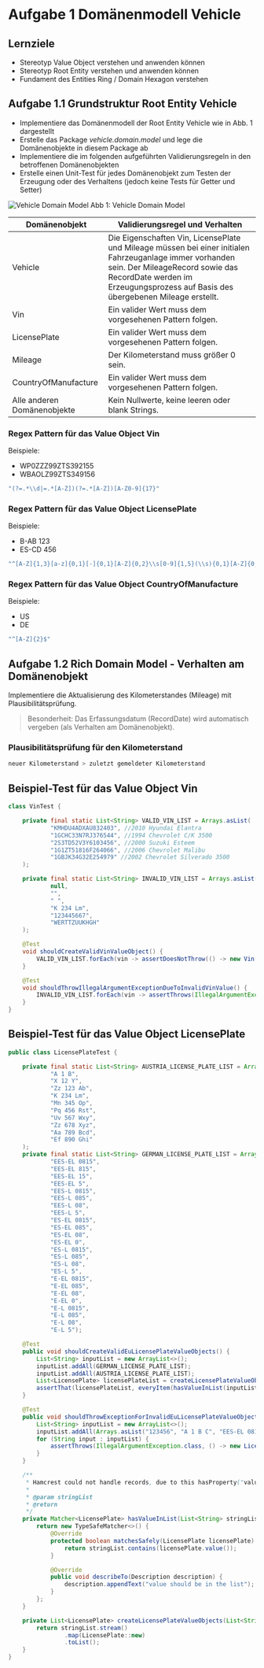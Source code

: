 # Aufgabe 1 Domänenmodell Vehicle

## Lernziele

- Stereotyp Value Object verstehen und anwenden können
- Stereotyp Root Entity verstehen und anwenden können
- Fundament des Entities Ring / Domain Hexagon verstehen

## Aufgabe 1.1 Grundstruktur Root Entity Vehicle
- Implementiere das Domänenmodell der Root Entity Vehicle wie in Abb. 1  dargestellt  
- Erstelle das Package <i>vehicle.domain.model</i> und lege die Domänenobjekte in diesem Package ab
- Implementiere die im folgenden aufgeführten Validierungsregeln in den betroffenen Domänenobjekten
- Erstelle einen Unit-Test für jedes Domänenobjekt zum Testen der Erzeugung oder des Verhaltens (jedoch keine Tests für Getter und Setter)

 ![Vehicle Domain Model](../img/vehicle-domain-model.png)
 Abb 1: Vehicle Domain Model

| Domänenobjekt               | Validierungsregel und Verhalten                                                                                                                                                                                                |
|-----------------------------|--------------------------------------------------------------------------------------------------------------------------------------------------------------------------------------------------------------------------------|
| Vehicle                     | Die Eigenschaften Vin, LicensePlate und Mileage müssen bei einer initialen Fahrzeuganlage immer vorhanden sein. Der MileageRecord sowie das RecordDate werden im Erzeugungsprozess auf Basis des übergebenen Mileage erstellt. |
| Vin                         | Ein valider Wert muss dem vorgesehenen Pattern folgen.                                                                                                                                                                         |
| LicensePlate                | Ein valider Wert muss dem vorgesehenen Pattern folgen.                                                                                                                                                                         |
| Mileage                     | Der Kilometerstand muss größer 0 sein.                                                                                                                                                                                         |
| CountryOfManufacture        | Ein valider Wert muss dem vorgesehenen Pattern folgen.                                                                                                                                                                         |
| Alle anderen Domänenobjekte | Kein Nullwerte, keine leeren oder blank Strings.                                                                                                                                                                               |


### Regex Pattern für das Value Object Vin

Beispiele:

* WP0ZZZ99ZTS392155
* WBAOLZ99ZTS349156

 ```java
 "(?=.*\\d|=.*[A-Z])(?=.*[A-Z])[A-Z0-9]{17}"
 ```
   
### Regex Pattern für das Value Object LicensePlate
   
Beispiele:
* B-AB 123 
* ES-CD 456

```java
"^[A-Z]{1,3}[a-z]{0,1}[-]{0,1}[A-Z]{0,2}\\s[0-9]{1,5}(\\s){0,1}[A-Z]{0,1}[a-z]{0,2}$"
```

### Regex Pattern für das Value Object CountryOfManufacture

Beispiele:
* US 
* DE

```java
"^[A-Z]{2}$"
```

## Aufgabe 1.2 Rich Domain Model - Verhalten am Domänenobjekt

Implementiere die Aktualisierung des Kilometerstandes (Mileage) mit Plausibilitätsprüfung.

> Besonderheit:
> Das Erfassungsdatum (RecordDate) wird automatisch vergeben (als Verhalten am Domänenobjekt).

### Plausibilitätsprüfung für den Kilometerstand

```java
neuer Kilometerstand > zuletzt gemeldeter Kilometerstand
```

## Beispiel-Test für das Value Object Vin

```java
class VinTest {

    private final static List<String> VALID_VIN_LIST = Arrays.asList(
            "KMHDU4ADXAU832403", //2010 Hyundai Elantra
            "1GCHC33N7RJ376544", //1994 Chevrolet C/K 3500
            "2S3TD52V3Y6103456", //2000 Suzuki Esteem
            "1G1ZT51816F264066", //2006 Chevrolet Malibu
            "1GBJK34G32E254979" //2002 Chevrolet Silverado 3500
    );

    private final static List<String> INVALID_VIN_LIST = Arrays.asList(
            null,
            "",
            " ",
            "K 234 Lm",
            "123445667",
            "WERTTZUUKHGH"
    );

    @Test
    void shouldCreateValidVinValueObject() {
        VALID_VIN_LIST.forEach(vin -> assertDoesNotThrow(() -> new Vin(vin)));
    }

    @Test
    void shouldThrowIllegalArgumentExceptionDueToInvalidVinValue() {
        INVALID_VIN_LIST.forEach(vin -> assertThrows(IllegalArgumentException.class, () -> new Vin(vin)));
    }
}
```

## Beispiel-Test für das Value Object LicensePlate

```java
public class LicensePlateTest {

    private final static List<String> AUSTRIA_LICENSE_PLATE_LIST = Arrays.asList(
            "A 1 B",
            "X 12 Y",
            "Zz 123 Ab",
            "K 234 Lm",
            "Mn 345 Op",
            "Pq 456 Rst",
            "Uv 567 Wxy",
            "Zz 678 Xyz",
            "Aa 789 Bcd",
            "Ef 890 Ghi"
    );
    private final static List<String> GERMAN_LICENSE_PLATE_LIST = Arrays.asList(
            "EES-EL 0815",
            "EES-EL 815",
            "EES-EL 15",
            "EES-EL 5",
            "EES-L 0815",
            "EES-L 085",
            "EES-L 08",
            "EES-L 5",
            "ES-EL 0815",
            "ES-EL 085",
            "ES-EL 08",
            "ES-EL 0",
            "ES-L 0815",
            "ES-L 085",
            "ES-L 08",
            "ES-L 5",
            "E-EL 0815",
            "E-EL 085",
            "E-EL 08",
            "E-EL 0",
            "E-L 0815",
            "E-L 085",
            "E-L 08",
            "E-L 5");

    @Test
    public void shouldCreateValidEuLicensePlateValueObjects() {
        List<String> inputList = new ArrayList<>();
        inputList.addAll(GERMAN_LICENSE_PLATE_LIST);
        inputList.addAll(AUSTRIA_LICENSE_PLATE_LIST);
        List<LicensePlate> licensePlateList = createLicensePlateValueObjects(inputList);
        assertThat(licensePlateList, everyItem(hasValueInList(inputList)));
    }

    @Test
    public void shouldThrowExceptionForInvalidEuLicensePlateValueObjects() {
        List<String> inputList = new ArrayList<>();
        inputList.addAll(Arrays.asList("123456", "A 1 B C", "EES-EL 0815 123"));
        for (String input : inputList) {
            assertThrows(IllegalArgumentException.class, () -> new LicensePlate(input));
        }
    }

    /**
     * Hamcrest could not handle records, due to this hasProperty("value", inList(stringList()) does not work
     *
     * @param stringList
     * @return
     */
    private Matcher<LicensePlate> hasValueInList(List<String> stringList) {
        return new TypeSafeMatcher<>() {
            @Override
            protected boolean matchesSafely(LicensePlate licensePlate) {
                return stringList.contains(licensePlate.value());
            }

            @Override
            public void describeTo(Description description) {
                description.appendText("value should be in the list");
            }
        };
    }

    private List<LicensePlate> createLicensePlateValueObjects(List<String> stringList) {
        return stringList.stream()
                .map(LicensePlate::new)
                .toList();
    }
}
```